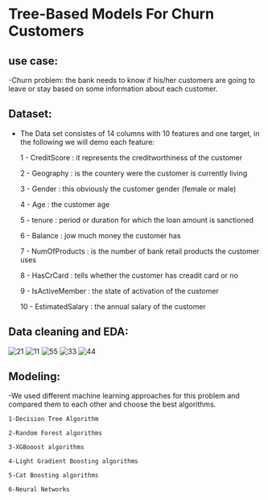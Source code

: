 # Tree-Based Models For Churn Customers

## use case:
-Churn problem: the bank needs to know if his/her customers are going to leave or stay based on some information about each customer.

## Dataset:
- The Data set consistes of 14 columns with 10 features and one target, in the following we will demo each feature:

    1 - CreditScore : it represents the creditworthiness of the customer

    2 - Geography : is the countery were the customer is currently living

    3 - Gender : this obviously the customer gender (female or male)

    4 - Age : the customer age

    5 - tenure : period or duration for which the loan amount is sanctioned

    6 - Balance : jow much money the customer has

    7 - NumOfProducts : is the number of bank retail products the customer uses

    8 - HasCrCard : tells whether the customer has creadit card or no

    9 - IsActiveMember : the state of activation of the customer

    10 - EstimatedSalary : the annual salary of the customer
    
## Data cleaning and EDA:
![21](https://user-images.githubusercontent.com/60902991/198172322-2b260b9b-72f9-4256-aefa-0103ba1fba06.png)
![11](https://user-images.githubusercontent.com/60902991/198172680-1c988b64-40af-4bb0-bf0d-5ce7e178bfc3.png)
![55](https://user-images.githubusercontent.com/60902991/198172812-74f4fa50-b9ea-49ff-a3a4-6998bbca14be.png)
![33](https://user-images.githubusercontent.com/60902991/198172687-432a0ac7-43d8-4986-a649-9deb9ccd7ef0.png)
![44](https://user-images.githubusercontent.com/60902991/198172683-fffaaa9d-04b2-49f8-a651-0f3648e12cc8.png)

    
## Modeling:
-We used different machine learning approaches for this problem and compared them to each other and choose the best algorithms.

    1-Decision Tree Algorithm 

    2-Random Forest algorithms

    3-XGBooost algorithms 

    4-Light Gradient Boosting algorithms

    5-Cat Boosting algorithms

    6-Neural Networks
  
  
